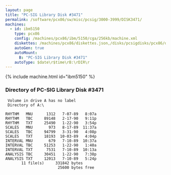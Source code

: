 ```yaml
---
layout: page
title: "PC-SIG Library Disk #3471"
permalink: /software/pcx86/sw/misc/pcsig/3000-3999/DISK3471/
machines:
  - id: ibm5150
    type: pcx86
    config: /machines/pcx86/ibm/5150/cga/256kb/machine.xml
    diskettes: /machines/pcx86/diskettes.json,/disks/pcsigdisks/pcx86/diskettes.json
    autoGen: true
    autoMount:
      B: "PC-SIG Library Disk #3471"
    autoType: $date\r$time\rB:\rDIR\r
---
```


{% include machine.html id="ibm5150" %}

### Directory of PC-SIG Library Disk #3471

     Volume in drive A has no label
     Directory of A:\

    RHYTHM   MNU      1312   7-07-89   8:07a
    RHYTHM   TBC     89148   2-17-90   9:11p
    RHYTHM   TXT     25490   1-22-90   3:54p
    SCALES   MNU       973   8-17-89  11:37a
    SCALES   TBC     94799   3-31-90   4:08p
    SCALES   TXT     18193  10-03-89   4:04p
    INTERVAL MNU       679   7-10-89  10:37a
    INTERVAL TBC     51253   1-22-90   1:40a
    INTERVAL TXT      7531   7-10-89  10:13a
    ANALYSIS TBC     30451   1-22-90   7:38p
    ANALYSIS TXT     12013   7-10-89   5:24p
           11 file(s)     331842 bytes
                           25600 bytes free
